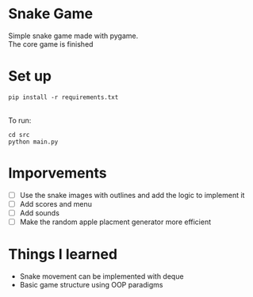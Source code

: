 # Snake Game
Simple snake game made with pygame. </br>
The core game is finished
# Set up

~~~
pip install -r requirements.txt
~~~

</br>
To run:

~~~
cd src
python main.py
~~~

# Imporvements
- [ ] Use the snake images with outlines and add the logic to implement it
- [ ] Add scores and menu
- [ ] Add sounds
- [ ] Make the random apple placment generator more efficient

# Things I learned
* Snake movement can be implemented with deque
* Basic game structure using OOP paradigms 
